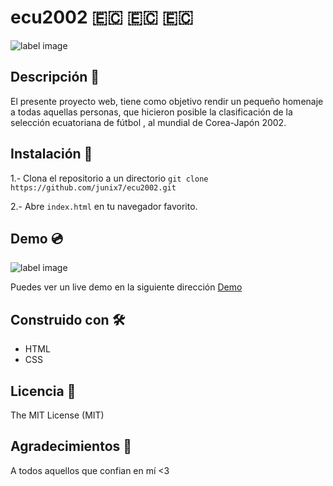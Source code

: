 # ecu2002 🇪🇨️ 🇪🇨️ 🇪🇨️

![label image](https://img.shields.io/badge/status-in%20progress-yellow)

## Descripción 📝️

El presente proyecto web, tiene como objetivo rendir un pequeño homenaje a todas aquellas personas,  que hicieron posible la clasificación de la selección ecuatoriana de fútbol , al mundial de Corea-Japón 2002.

## Instalación 🔧️

1.- Clona el repositorio a un directorio
```git clone https://github.com/junix7/ecu2002.git ```

2.- Abre ```index.html``` en tu navegador favorito.

## Demo 💿️
![label image](https://github.com/junix7/ecu2002/blob/master/images/ecu2002_preview.png)

Puedes ver un live demo en la siguiente dirección [Demo](https://junix7.github.io/ecu2002/)

## Construido con 🛠️
- HTML
- CSS

## Licencia 📃️

The MIT License (MIT)

## Agradecimientos 🎁️

A todos aquellos que confian en mí <3

